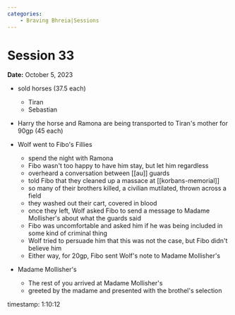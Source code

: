 ```yaml
---
categories:
    - Braving Bhreia|Sessions
---
```


# Session 33

**Date:** October 5, 2023

- sold horses (37.5 each)
  - Tiran
  - Sebastian
- Harry the horse and Ramona are being transported to Tiran's mother for 90gp (45 each)

- Wolf went to Fibo's Fillies
  - spend the night with Ramona
  - Fibo wasn't too happy to have him stay, but let him regardless
  - overheard a conversation between [[au]] guards
  - told Fibo that they cleaned up a massace at [[korbans-memorial]]
  - so many of their brothers killed, a civilian mutilated, thrown across a field
  - they washed out their cart, covered in blood
  - once they left, Wolf asked Fibo to send a message to Madame Mollisher's about what the guards said
  - Fibo was uncomfortable and asked him if he was being included in some kind of criminal thing
  - Wolf tried to persuade him that this was not the case, but Fibo didn't believe him
  - Either way, for 20gp, Fibo sent Wolf's note to Madame Mollisher's
- Madame Mollisher's
  - The rest of you arrived at Madame Mollisher's
  - greeted by the madame and presented with the brothel's selection

timestamp: 1:10:12
